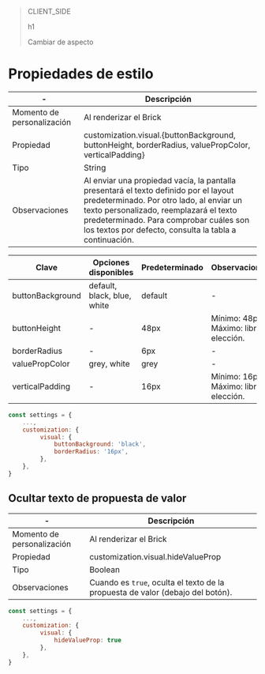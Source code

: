 > CLIENT_SIDE
>
> h1
>
> Cambiar de aspecto

# Propiedades de estilo

| - | Descripción |
| --- | --- |
| Momento de personalización  | Al renderizar el Brick  |
| Propiedad  | customization.visual.{buttonBackground, buttonHeight, borderRadius, valuePropColor, verticalPadding} |
| Tipo  | String  |
| Observaciones  | Al enviar una propiedad vacía, la pantalla presentará el texto definido por el layout predeterminado. Por otro lado, al enviar un texto personalizado, reemplazará el texto predeterminado. Para comprobar cuáles son los textos por defecto, consulta la tabla a continuación. |

| Clave | Opciones disponibles | Predeterminado | Observaciones |
|--- |--- | --- | --- |
| buttonBackground | default, black, blue, white | default | - |
| buttonHeight | - | 48px | Mínimo: 48px. <br> Máximo: libre elección. |
| borderRadius | - | 6px | - |
| valuePropColor | grey, white | grey | - |
| verticalPadding | - | 16px | Mínimo: 16px. <br> Máximo: libre elección. |

```javascript
const settings = {
    ...,
    customization: {
         visual: {
             buttonBackground: 'black',
             borderRadius: '16px',
         },
    },
}
```

## Ocultar texto de propuesta de valor

| - | Descripción |
| --- | --- |
| Momento de personalización  | Al renderizar el Brick  |
| Propiedad  | customization.visual.hideValueProp  |
| Tipo  | Boolean  |
| Observaciones  | Cuando es `true`, oculta el texto de la propuesta de valor (debajo del botón). |

```javascript
const settings = {
    ...,
    customization: {
         visual: {
             hideValueProp: true
         },
    },
}
```